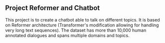 ## Project Reformer and Chatbot

This project is to create a chatbot able to talk on different topics. It is based on Reformer architecture (Transformer's modification allowing for handling very long text sequences). The dataset has more than 10,000 human annotated dialogues and spans multiple domains and topics. 

